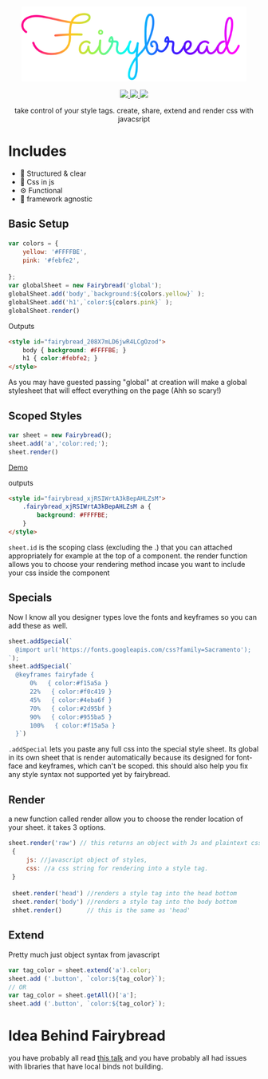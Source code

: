 <p align="center"><img src="https://raw.githubusercontent.com/stagfoo/fairybread/develop/logo.png" height="150px" ></img></p>
<p align="center">
  <a href="https://gitter.im/fairybread/Lobby">
  <img src="https://img.shields.io/badge/chat%20on-gitter-ff69b4.svg?style=flat-square" />
  </a>
  <a href="https://www.npmjs.com/package/fairybread">
    <img src="https://img.shields.io/npm/dm/fairybread.svg?style=flat-square" />
  </a>
    <img src="https://img.shields.io/packagist/l/doctrine/orm.svg?style=flat-square" />  
  </p>
 <p align="center">
take control of your style tags. create, share, extend and render css with javacsript
</p>

# Includes
- 🏡 Structured & clear
- 🔮 Css in js
- ⚙️ Functional
- 🤷 framework agnostic


## Basic Setup
```js
var colors = {
    yellow: '#FFFFBE',
    pink: '#febfe2',

};
var globalSheet = new Fairybread('global');
globalSheet.add('body',`background:${colors.yellow}` );
globalSheet.add('h1',`color:${colors.pink}` );
globalSheet.render()
```

Outputs
```html
<style id="fairybread_208X7mLD6jwR4LCgOzod">
    body { background: #FFFFBE; }
    h1 { color:#febfe2; }
</style>
```
As you may have guested passing "global" at creation will make a global stylesheet that will effect everything on the page (Ahh so scary!)

## Scoped Styles
```js
var sheet = new Fairybread();
sheet.add('a','color:red;');
sheet.render()
```
[Demo](http://codepen.io/stagfoo/pen/qrmoEr)

outputs
```html
<style id="fairybread_xjRSIWrtA3kBepAHLZsM">
    .fairybread_xjRSIWrtA3kBepAHLZsM a {
        background: #FFFFBE;
    }
</style>
```
`sheet.id` is the scoping class (excluding the .) that you can attached appropriately for example at the top of a component. the render function allows you to choose your rendering method incase you want to include your css inside the component

## Specials
Now I know all you designer types love the fonts and keyframes so you can add these as well.
```js
sheet.addSpecial(`
  @import url('https://fonts.googleapis.com/css?family=Sacramento');
`);
sheet.addSpecial(`
  @keyframes fairyfade {
      0%   { color:#f15a5a }
      22%   { color:#f0c419 }
      45%   { color:#4eba6f }
      70%   { color:#2d95bf }
      90%   { color:#955ba5 }
      100%   { color:#f15a5a }
  }`)
```

`.addSpecial` lets you paste any full css into the special style sheet.
Its global in its own sheet that is render automatically because its designed for font-face and keyframes, which can't be scoped. this should also help you fix any style syntax not supported yet by fairybread.

## Render
a new function called render allow you to choose the render location of your sheet. it takes 3 options.

```js
sheet.render('raw') // this returns an object with Js and plaintext css
 {
     js: //javascript object of styles,
     css: //a css string for rendering into a style tag.
 }

 sheet.render('head') //renders a style tag into the head bottom
 sheet.render('body') //renders a style tag into the body bottom
 shhet.render()       // this is the same as 'head'
```
## Extend
Pretty much just object syntax from javascript
```js
var tag_color = sheet.extend('a').color;
sheet.add ('.button', `color:${tag_color}`);
// OR
var tag_color = sheet.getAll()['a'];
sheet.add ('.button', `color:${tag_color}`);
```

# Idea Behind Fairybread
you have probably all read [this talk](https://speakerdeck.com/vjeux/react-css-in-js) and you have probably all had issues with libraries that have local binds not building.


